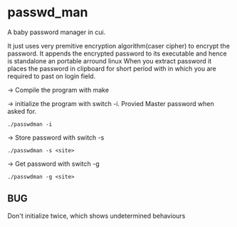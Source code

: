 passwd_man
==========

A baby password manager in cui.

It just uses very premitive encryption algorithm(caser cipher) to encrypt the password.
It appends the encrypted password to its executable and hence is standalone an portable arround linux
When you extract password it places the password in clipboard for short period
with in which you are required to past on login field.

-> Compile the program with make

-> initialize the program with switch -i. Provied Master password when asked for.

    ./passwdman -i
    
-> Store password with switch -s

    ./passwdman -s <site>
    
-> Get password with switch -g

    ./passwdman -g <site>
    
    
BUG
---
Don't initialize twice, which shows undetermined behaviours
